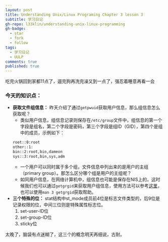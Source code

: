 ```yaml
---
layout: post
title: Understanding Unix/Linux Programing Chapter 3 lesson 3
subtitle: 学习日记
gh-repo: l33klin/understanding-unix-linux-programming
gh-badge:
  - star
  - fork
  - follow
tags:
  - 学习日记
  - UULP
comments: true
published: true
---
```


吃完火锅回到家都11点了，遛完狗再洗完澡又到一点了，强忍着睡意再看一会

### 今天的知识点：
- **获取文件组信息：** 昨天介绍了通过`getpwuid`获取用户信息，那么组信息怎么获取呢？
    - 类似用户信息，组信息记录则保存在`/etc/group`文件中，组信息的第一个字段是组名，第二个字段是密码，第三个字段是组ID（GID），第四个是组中的成员，示例如下：
    ```bash
    root::0:root
    other::1:
    bin::2:root,bin,dameon
    sys::3:root,bin,sys,adm
    ```
    - 一个用户可以同时属于多个组，文件信息中列出来的是用户的主组（primary group）。那怎么区分哪个组是用户的主组呢？
    - 如同用户信息，在网络计算机中，组信息也可能是保存在NIS上的，这时候我们也可以通过`getgrgid`来获取用户组信息，使用方法可以参考[这里](http://man7.org/linux/man-pages/man0/grp.h.0p.html)，也可以使用`man 3 getgrgid`获取帮助。
- **三个特殊的位：** stat结构中st_mode成员前4位是标志文件类型的，后9位是记录权限的位，中间三位则是特殊属性标志位。
    1. set-user-ID位
    2. set-group-ID位
    3. sticky位
    
太晚了，脑袋有点迷糊了，这三个的概念明天再细说，古耐。